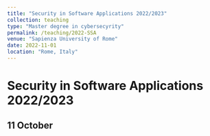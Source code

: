 ```yaml
---
title: "Security in Software Applications 2022/2023"
collection: teaching
type: "Master degree in cybersecyrity"
permalink: /teaching/2022-SSA
venue: "Sapienza University of Rome"
date: 2022-11-01
location: "Rome, Italy"
---
```


# Security in Software Applications 2022/2023

## 11 October
